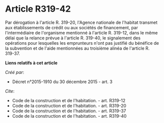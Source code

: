 # Article R319-42

Par dérogation à l'article R. 319-20, l'Agence nationale de l'habitat transmet aux établissements de crédit ou aux sociétés
de financement, par l'intermédiaire de l'organisme mentionné à l'article R. 319-12, dans le même délai que la relance prévue
à l'article R. 319-40, le signalement des opérations pour lesquelles les emprunteurs n'ont pas justifié du bénéfice de la
subvention et de l'aide mentionnées au troisième alinéa de l'article R. 319-37.

**Liens relatifs à cet article**

_Créé par_:

  - Décret n°2015-1910 du 30 décembre 2015 - art. 3

_Cite_:

  - Code de la construction et de l'habitation. - art. R319-12
  - Code de la construction et de l'habitation. - art. R319-20
  - Code de la construction et de l'habitation. - art. R319-37
  - Code de la construction et de l'habitation. - art. R319-40
